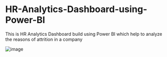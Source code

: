 # HR-Analytics-Dashboard-using-Power-BI
This is HR Analytics Dashboard build using Power BI which help to analyze the reasons of attrition in a company

![image](https://github.com/Niktiru/HR-Analytics-Dashboard-using-Power-BI/assets/109805535/cd1fc65b-1b1d-449c-9ee8-23344a5b09ba)

